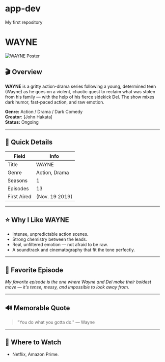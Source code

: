 # app-dev
My first repository
# WAYNE

![WAYNE Poster](https://via.placeholder.com/600x300?text=WAYNE+Poster)

## 🎬 Overview
**WAYNE** is a gritty action-drama series following a young, determined teen (Wayne) as he goes on a violent, chaotic quest to reclaim what was stolen from his family — with the help of his fierce sidekick Del. The show mixes dark humor, fast-paced action, and raw emotion.

**Genre:** Action / Drama / Dark Comedy  
**Creator:** [John Hakata]  
**Status:** Ongoing 

---

## 🧾 Quick Details

| Field | Info |
|-------|------|
| Title | WAYNE |
| Genre | Action, Drama |
| Seasons | 1  |
| Episodes | 13 |
| First Aired | (Nov. 19 2019) |

---

## ⭐ Why I Like WAYNE
- Intense, unpredictable action scenes.  
- Strong chemistry between the leads.  
- Real, unfiltered emotion — not afraid to be raw.  
- A soundtrack and cinematography that fit the tone perfectly.

---

## 🎯 Favorite Episode
*My favorite episode is the one where Wayne and Del make their boldest move — it's tense, messy, and impossible to look away from.*

---

## 🔊 Memorable Quote
> "You do what you gotta do." — Wayne

---

## 🔗 Where to Watch
-  Netflix, Amazon Prime.  

